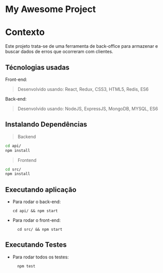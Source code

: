 # My Awesome Project

# Contexto
Este projeto trata-se de uma ferramenta de back-office para armazenar e buscar dados de erros que ocorreram com clientes.

## Técnologias usadas

Front-end:
> Desenvolvido usando: React, Redux, CSS3, HTML5, Redis, ES6

Back-end:
> Desenvolvido usando: NodeJS, ExpressJS, MongoDB, MYSQL, ES6


## Instalando Dependências

> Backend
```bash
cd api/ 
npm install
``` 
> Frontend
```bash
cd src/
npm install
``` 
## Executando aplicação

* Para rodar o back-end:

  ```
  cd api/ && npm start
  ```
* Para rodar o front-end:

  ```
    cd src/ && npm start
  ```

## Executando Testes

* Para rodar todos os testes:

  ```
    npm test
  ```
